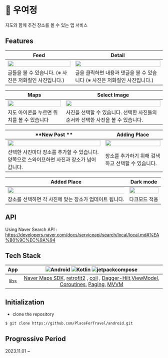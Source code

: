 # **🧳 우여정**


지도와 함께 추천 장소를 볼 수 있는 앱 서비스

## Features
| **Feed**                                                                                                                         | **Detail**                                                                                                                   |
|----------------------------------------------------------------------------------------------------------------------------------|----------------------------------------------------------------------------------------------------------------------------------|
| <img src = "https://github.com/PlaceForTravel/android/assets/65584699/86fd3b18-755e-4725-b6d8-951a81381408" width="100%"> | <img src = "https://github.com/PlaceForTravel/android/assets/65584699/9377e767-9527-4330-98d1-0e1ba2548425" width="100%"> |
| 글들을 볼 수 있습니다. (※ 사진은 저화질인 사진입니다.)                                                                                          | 글을 클릭하면 내용과 댓글을 볼 수 있습니다 (※ 사진은 저화질인 사진입니다.)                                                                                        |

| **Maps**                                                                                                                   | **Select Image**                                                                                                               |
|----------------------------------------------------------------------------------------------------------------------------------|----------------------------------------------------------------------------------------------------------------------------------|
| <img src = "https://github.com/PlaceForTravel/android/assets/65584699/f42f67dc-ea84-4a34-add0-6e84cd789a78" width="100%"> | <img src = "https://github.com/PlaceForTravel/android/assets/65584699/921723b9-9e8d-43a9-b957-1c2cd45e9459" width="100%"> |
| 지도 아이콘을 누르면 위치를 볼 수 있습니다                                                                                                        | 사진을 선택할 수 있습니다. 선택한 사진들의 순서와 선택한 사진을 볼 수 있습니다.                          |

| **New Post **                                                                                                                 | **Adding Place**                                                                                                   |
|----------------------------------------------------------------------------------------------------------------------------------|----------------------------------------------------------------------------------------------------------------------------------|
| <img src = "https://github.com/PlaceForTravel/android/assets/65584699/79a35aea-26f1-4169-a09c-97112c6532a3" width="100%"> | <img src = "https://github.com/PlaceForTravel/android/assets/65584699/2dffa5fc-94ad-47b7-94af-4d1647713569" width="100%"> |
| 선택한 사진마다 장소를 추가할 수 있습니다. 양쪽으로 스와이프하면 사진과 장소가 넘어갑니다.                                                                                          | 장소를 추가하기 위해 검색하고 선택할 수 있습니다.                        |

| **Added Place**                                                                                                                       | **Dark mode**                                                                                                                |
|----------------------------------------------------------------------------------------------------------------------------------|----------------------------------------------------------------------------------------------------------------------------------|
| <img src = "https://github.com/PlaceForTravel/android/assets/65584699/5ac54a30-a837-4528-8e68-fc3400192c38" width="500%"> | <img src = "https://github.com/PlaceForTravel/android/assets/65584699/6d5c7d60-13f3-4dc6-9862-93c57c45654d" width="100%"> |
| 장소를 선택하면 각 사진에 맞는 장소가 업데이트 됩니다.                                                      | 다크모드 적용               |

## API
Using Naver Search API : <https://developers.naver.com/docs/serviceapi/search/local/local.md#%EA%B0%9C%EC%9A%94>


## Tech Stack

|App|![Android](https://img.shields.io/badge/Android-3DDC84.svg?style=for-the-badge&logo=Android&logoColor=white) ![Kotlin](https://img.shields.io/badge/Kotlin-7F52FF.svg?style=for-the-badge&logo=Kotlin&logoColor=white) ![jetpackcompose](https://img.shields.io/badge/jetpackcompose-4285F4.svg?style=for-the-badge&logo=jetpackcompose&logoColor=white) |
|:------:|:---:|
|libs| [Naver Maps SDK](https://www.ncloud.com/product/applicationService/maps), [retrofit2](https://square.github.io/retrofit/) , [coil](https://coil-kt.github.io/coil/) , [Dagger-Hilt](https://dagger.dev/),[ViewModel](https://developer.android.com/topic/libraries/architecture/viewmodel), [Coroutines](https://developer.android.com/kotlin/coroutines), [Paging](https://developer.android.com/topic/libraries/architecture/paging/v3-overview?hl=ko), [MVVM](https://developer.android.com/jetpack?gclid=Cj0KCQiA3uGqBhDdARIsAFeJ5r1A2WJVvtkDjnCkeeWZorA2MvLnOjnpanLGS0wzxT1jx9MAiied7YIaAirFEALw_wcB&gclsrc=aw.ds&hl=ko)  |




## **Initialization**
- clone the repository

```bash
$ git clone https://github.com/PlaceForTravel/android.git
```


## Progressive Period
2023.11.01 ~

